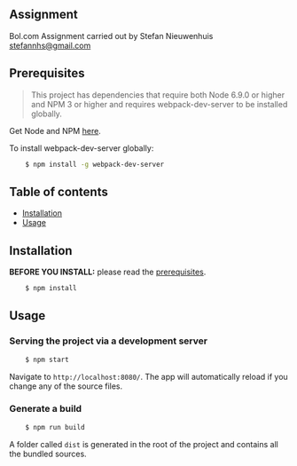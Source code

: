 ## Assignment
Bol.com Assignment carried out by Stefan Nieuwenhuis <stefannhs@gmail.com>

## Prerequisites
> This project has dependencies that require both Node 6.9.0 or higher and NPM 3 or higher and requires webpack-dev-server to be installed globally.

Get Node and NPM [here](https://nodejs.org/en/).

To install webpack-dev-server globally:
```bash
    $ npm install -g webpack-dev-server
```



## Table of contents
* [Installation](#installation)
* [Usage](#usage)

## Installation
**BEFORE YOU INSTALL:** please read the [prerequisites](#prerequisites).
```bash
    $ npm install
```

## Usage
### Serving the project via a development server
```bash
    $ npm start
```

Navigate to `http://localhost:8080/`. The app will automatically reload if you change any of the source files.

### Generate a build
```bash
    $ npm run build
```
A folder called `dist` is generated in the root of the project and contains all the bundled sources.